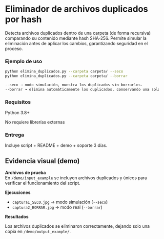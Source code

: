 # Eliminador de archivos duplicados por hash

Detecta archivos duplicados dentro de una carpeta (de forma recursiva) comparando su contenido mediante hash SHA-256.
Permite simular la eliminación antes de aplicar los cambios, garantizando seguridad en el proceso.

### Ejemplo de uso
```bash
python elimina_duplicados.py --carpeta carpeta/ --seco
python elimina_duplicados.py --carpeta carpeta/ --borrar

--seco → modo simulación, muestra los duplicados sin borrarlos.
--borrar → elimina automáticamente los duplicados, conservando una sola copia.
```

### Requisitos
Python 3.8+

No requiere librerías externas

### Entrega
Incluye script + README + demo + soporte 3 días.

## Evidencia visual (demo)

**Archivos de prueba**  
En `/demo/input_example` se incluyen archivos duplicados y únicos para verificar el funcionamiento del script.

**Ejecuciones**

- `captura1_SECO.jpg` → modo simulación (`--seco`)
- `captura2_BORRAR.jpg` → modo real (`--borrar`)

**Resultados**

Los archivos duplicados se eliminaron correctamente, dejando solo una copia en `/demo/output_example/`.